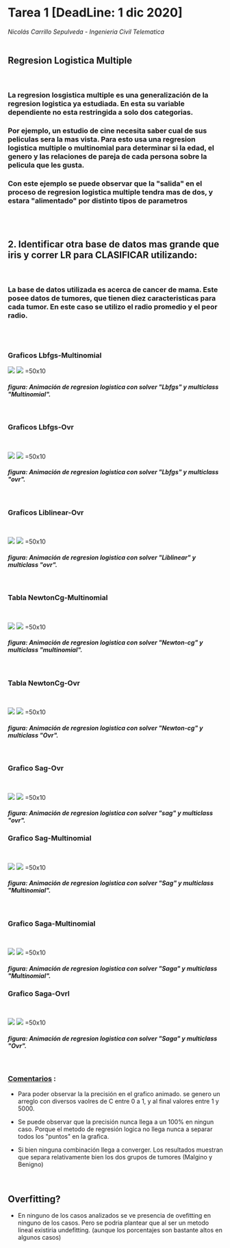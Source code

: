 # Tarea 1  **[DeadLine: 1 dic 2020]**
*Nicolás Carrillo Sepulveda - Ingenieria Civil Telematica*
<br><br>
## Regresion Logistica Multiple
<br>

### La regresion losgistica multiple es una generalización de la regresion logistica ya estudiada. En esta su variable dependiente no esta restringida a solo dos categorias. 

### Por ejemplo, un estudio de cine necesita saber cual de sus peliculas sera la mas vista. Para esto usa una regresion logistica multiple o multinomial para determinar si la edad, el genero y las relaciones de pareja de cada persona sobre la pelicula que les gusta.
### Con este ejemplo se puede observar que la "salida" en el proceso de regresion logistica multiple tendra mas de dos, y estara "alimentado" por distinto tipos de parametros ###

<br><br>

## 2. Identificar otra base de datos mas grande que iris y correr LR para CLASIFICAR utilizando:

<br>

 ### La base de datos utilizada es acerca de cancer de mama. Este posee datos de tumores, que tienen diez caracteristicas para cada tumor. En este caso se utilizo el radio promedio y el peor radio.  ###
 
<br><br>

### **Graficos Lbfgs-Multinomial**

[1]: gif/lbfgs-multinomial.gif
[2]: img2/lr_lbfgs_multinomial.png
![][1] ![][2] =50x10

#### *figura: Animación de regresion logistica con solver "Lbfgs" y multiclass "Multinomial".*

<br>

### **Graficos Lbfgs-Ovr**
<br>

[3]: gif/lbfgs-ovr.gif
[4]: img2/lr_lbfgs_ovr.png
![][3] ![][4] =50x10

#### *figura: Animación de regresion logistica con solver "Lbfgs" y multiclass "ovr".*

<br>

### **Graficos Liblinear-Ovr**
<br>

[5]: gif/liblinear-ovr.gif
[6]: img2/lr_liblinear_ovr.png
![][5] ![][6] =50x10

#### *figura: Animación de regresion logistica con solver "Liblinear" y multiclass "ovr".*

<br>

### **Tabla NewtonCg-Multinomial**
<br>

[7]: gif/newton-multinomial.gif
[8]: img2/lr_newton-cg_multinomial.png
![][7] ![][8] =50x10

#### *figura: Animación de regresion logistica con solver "Newton-cg" y multiclass "multinomial".*

<br>

### **Tabla NewtonCg-Ovr** 
<br>

[9]: gif/newton-ovr.gif
[10]: img2/lr_newton-cg_ovr.png
![][9] ![][10] =50x10

#### *figura: Animación de regresion logistica con solver "Newton-cg" y multiclass "Ovr".*

<br>

### **Grafico Sag-Ovr**
<br>

[9]: gif/sag-ovr.gif
[10]: img2/lr_sag_ovr.png
![][9] ![][10] =50x10

#### *figura: Animación de regresion logistica con solver "sag" y multiclass "ovr".*


### **Grafico Sag-Multinomial**
<br>

[11]: gif/sag-multinomial.gif
[12]: img2/lr_sag_multinomial.png
![][11] ![][12] =50x10

#### *figura: Animación de regresion logistica con solver "Sag" y multiclass "Multinomial".*

<br>

### **Grafico Saga-Multinomial**
<br>

[11]: gif/saga-multinomial.gif
[12]: img2/lr_saga_multinomial.png
![][11] ![][12] =50x10

#### *figura: Animación de regresion logistica con solver "Saga" y multiclass "Multinomial".*

### **Grafico Saga-Ovrl**
<br>

[11]: gif/saga-Ovr.gif
[12]: img2/lr_saga_Ovr.png
![][11] ![][12] =50x10

#### *figura: Animación de regresion logistica con solver "Saga" y multiclass "Ovr".*
<br>

 ###  **<u>Comentarios</u> :** 

 - Para poder observar la la precisión en el grafico animado. se genero un arreglo con diversos vaolres de C entre 0 a 1, y al final valores entre 1 y 5000.

 - Se puede observar que la precisión nunca llega a un 100% en ningun caso. Porque el metodo de regresión logica no llega nunca a separar todos los "puntos" en la grafica.

 - Si bien ninguna combinación llega a converger. Los resultados muestran que separa relativamente bien los dos grupos de tumores (Malgino y Benigno)

<br>

## Overfitting?
- En ninguno de los casos analizados se ve presencia de ovefitting en ninguno de los casos. Pero se podria plantear que al ser un metodo lineal existiria undefitting. (aunque los porcentajes son bastante altos en algunos casos)